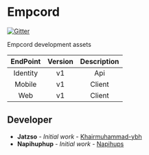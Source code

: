 # Empcord
[![Gitter](https://badges.gitter.im/Empcord-Empc/community.svg)](https://gitter.im/Empcord-Empc/community?utm_source=badge&utm_medium=badge&utm_campaign=pr-badge)

Empcord development assets

|  EndPoint | Version  | Description  |
|:-:|:-:|:-:|
| Identity  | v1  | Api  |
| Mobile  | v1  | Client  |
| Web  | v1  | Client  |

## Developer
* **Jatzso** - *Initial work* - [Khairmuhammad-ybh](https://github.com/khairmuhammad-ybh)
* **Napihuphup** - *Initial work* - [Napihups](https://github.com/Napihups)